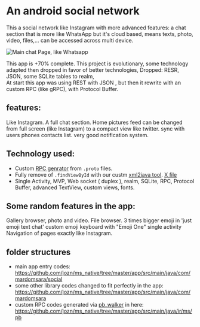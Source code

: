 # An android social network
This a social network like Instagram with more advanced features: a chat section that is more like WhatsApp but it's cloud based, means texts, photo, video, files,... can be accessed across multi device.

![Main chat Page, like Whatsapp](https://i.imgur.com/KC4wQlq.png)

This app is +70% complete.
This project is evolutionary, some technology adapted then dropped in favor of better technologies, Dropped: RESR, JSON, some SQLite tables to realm,  
At start this app was using REST with JSON , but then it rewrite with an custom RPC (like gRPC), with Protocol Buffer. 

## features:
Like Instagram.
A full chat section.
Home pictures feed can be changed from full screen (like Instagram) to a compact view like twitter.
sync with users phones contacts list.
very good notification system.

## Technology used:
+ Custom [RPC genrator](https://github.com/jozn/pb_walker) from `.proto` files. 
+ Fully remove of `.findViewById` with our custm [xml2java tool](https://github.com/jozn/xml2java). [X file](https://github.com/jozn/ms_native/blob/master/app/src/main/java/com/mardomsara/social/ui/X.java)
+ Single Activity, MVP, Web socket ( duplex ), realm, SQLite, RPC, Protocol Buffer, advanced TextView, custom views, fonts.

## Some random features in the app:
Gallery browser, photo and video.
File browser.
3 times bigger emoji in 'just emoji text chat'
custom emoji keyboard with "Emoji One"
single activity
Navigation of pages exactly like Instagram.

## folder structures 
+ main app entry codes: https://github.com/jozn/ms_native/tree/master/app/src/main/java/com/mardomsara/social
+ some other library codes changed to fit perfectly in the app: https://github.com/jozn/ms_native/tree/master/app/src/main/java/com/mardomsara
+ custom RPC codes generated via [pb_walker](https://github.com/jozn/pb_walker) in here: https://github.com/jozn/ms_native/tree/master/app/src/main/java/ir/ms/pb
